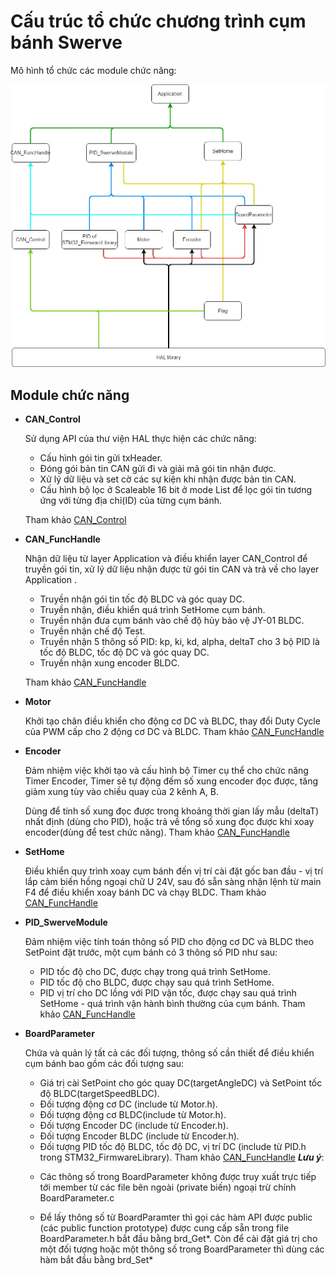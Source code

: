 # Cấu trúc tổ chức chương trình cụm bánh Swerve

Mô hình tổ chức các module chức năng:

![Diagram](README_Module/Image/SWERVE_BaseDiagram-SwerveModule_Code.jpg)

## Module chức năng

+ __CAN_Control__

    Sử dụng API của thư viện HAL thực hiện các chức năng:

    + Cấu hình gói tin gửi txHeader.
    + Đóng gói bản tin CAN gửi đi và giải mã gói tin nhận được.
    + Xử lý dữ liệu và set cờ các sự kiện khi 
    nhận được bản tin CAN.
    + Cấu hình bộ lọc ở Scaleable 16 bit ở mode List để lọc gói tin tương ứng với từng địa chỉ(ID) của từng cụm bánh.

    Tham khảo [CAN_Control](README_Module/CAN_Control.md)

+ __CAN_FuncHandle__ 

    Nhận dữ liệu từ layer Application và điều khiển layer CAN_Control để truyền gói tin, xử lý dữ liệu nhận được từ gói tin CAN và trả về cho layer Application
.
    + Truyền nhận gói tin tốc độ BLDC và góc quay DC.
    + Truyền nhận, điều khiển quá trình SetHome cụm bánh.
    + Truyền nhận đưa cụm bánh vào chế độ hủy bảo vệ JY-01 BLDC.
    + Truyền nhận chế độ Test.
    + Truyền nhận 5 thông số PID: kp, ki, kd, alpha, deltaT cho 3 bộ PID là tốc độ BLDC, tốc độ DC và góc quay DC.
    + Truyền nhận xung encoder BLDC.

    Tham khảo [CAN_FuncHandle](README_Module/CAN_FuncHandle.md)

+ __Motor__

    Khởi tạo chân điều khiển cho động cơ DC và BLDC, thay đổi Duty Cycle của PWM cấp cho 2 động cơ DC và BLDC.
    Tham khảo [CAN_FuncHandle](README_Module/Motor.md)
+ __Encoder__

    Đảm nhiệm việc khởi tạo và cấu hình bộ Timer cụ thể cho chức năng Timer Encoder, Timer sẽ tự động đếm số xung encoder đọc được, tăng giảm xung tùy vào chiều quay của 2 kênh A, B.

    Dùng để tính số xung đọc được trong khoảng thời gian lấy mẫu (deltaT) nhất định (dùng cho PID), hoặc trả về tổng số xung đọc được khi xoay encoder(dùng để test chức năng).
    Tham khảo [CAN_FuncHandle](README_Module/Encoder.md)

+ __SetHome__

    Điều khiển quy trình xoay cụm bánh đến vị trí cài đặt gốc ban đầu - vị trí lắp cảm biến hồng ngoại chữ U 24V, sau đó sẵn sàng nhận lệnh từ main F4 để điều khiển xoay bánh DC và chạy BLDC.
    Tham khảo [CAN_FuncHandle](README_Module/SetHome.md)
+ __PID_SwerveModule__

    Đảm nhiệm việc tính toán thông số PID cho động cơ DC và BLDC theo SetPoint đặt trước, một cụm bánh có 3 thông số PID như sau:

    + PID tốc độ cho DC, được chạy trong quá trình SetHome.
    + PID tốc độ cho BLDC, được chạy sau quá trình SetHome.
    + PID vị trí cho DC lồng với PID vận tốc, được chạy sau quá trình SetHome - quá trình vận hành bình thường của cụm bánh.
    Tham khảo [CAN_FuncHandle](README_Module/PID_Swerve.md)
+ __BoardParameter__

    Chứa và quản lý tất cả các đối tượng, thông số cần thiết để điều khiển cụm bánh bao gồm các đối tượng sau:

    + Giá trị cài SetPoint cho góc quay DC(targetAngleDC) và SetPoint tốc độ BLDC(targetSpeedBLDC).
    + Đối tượng động cơ DC (include từ Motor.h).
    + Đối tượng động cơ BLDC(include từ Motor.h).
    + Đối tượng Encoder DC (include từ Encoder.h).
    + Đối tượng Encoder BLDC (include từ Encoder.h).
    + Đối tượng PID tốc độ BLDC, tốc độ DC, vị trí DC (include từ PID.h trong STM32_FirmwareLibrary).
    Tham khảo [CAN_FuncHandle](README_Module/BoardParamter.md)
    __*Lưu ý*__: 
    
    - Các thông số trong BoardParameter không được truy xuất trực tiếp tới member từ các file bên ngoài (private biến) ngoại trừ chính BoardParameter.c

    - Để lấy thông số từ BoardParamter thì gọi các hàm API được public (các public function prototype) được cung cấp sẵn trong file BoardParameter.h bắt đầu bằng brd_Get*. Còn để cài đặt giá trị cho một đối tượng hoặc một thông số trong BoardParameter thì dùng các hàm bắt đầu bằng brd_Set*

    



